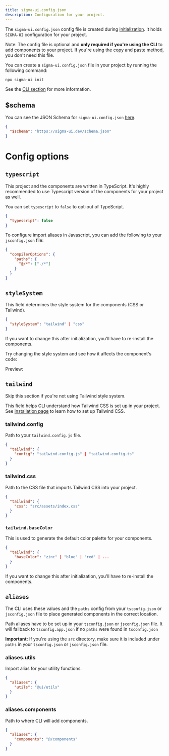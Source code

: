 ```yaml
---
title: sigma-ui.config.json
description: Configuration for your project.
---
```


The `sigma-ui.config.json` config file is created during [initialization](/docs/cli.html). It holds `SIGMA-UI` configuration for your project.

<Callout class="mt-6">

  Note: The config file is optional and **only required if you're using the CLI** to add components to your project. If you're using the copy
  and paste method, you don't need this file.

</Callout>

You can create a `sigma-ui.config.json` file in your project by running the following command:

```bash
npx sigma-ui init
```

See the [CLI section](/docs/cli) for more information.

## $schema

You can see the JSON Schema for `sigma-ui.config.json` [here](https://sigma-ui.dev/schema.json).

```json title="sigma-ui.config.json"
{
  "$schema": "https://sigma-ui.dev/schema.json"
}
```

# Config options

## `typescript`

This project and the components are written in TypeScript. It's highly recommended to use Typescript version of the components for your project as well.

You can set `typescript` to `false` to opt-out of TypeScript.

```json {2} title="sigma-ui.config.json"
{
  "typescript": false
}
```

To configure import aliases in Javascript, you can add the following to your `jsconfig.json` file:

```json {4} title="jsconfig.json"
{
  "compilerOptions": {
    "paths": {
      "@/*": ["./*"]
    }
  }
}
```

## `styleSystem`

This field determines the style system for the components (CSS or Tailwind).

<!-- eslint-skip -->
```json title="sigma-ui.config.json"
{
  "styleSystem": "tailwind" | "css"
}
```

<Callout class="mt-6">
  If you want to change this after initialization, you'll have to re-install the components.
</Callout>

Try changing the style system and see how it affects the component's code:

<StyleSwitcher class="w-full" />

Preview:

<ComponentPreview name="CardWithForm" />

## `tailwind`

Skip this section if you're not using Tailwind style system.

This field helps CLI understand how Tailwind CSS is set up in your project. See [installation page](/docs/installation) to learn how to set up Tailwind CSS.

### tailwind.config

Path to your `tailwind.config.js` file.

<!-- eslint-skip -->
```json title="sigma-ui.config.json"
{
  "tailwind": {
    "config": "tailwind.config.js" | "tailwind.config.ts"
  }
}
```

### tailwind.css

Path to the CSS file that imports Tailwind CSS into your project.

```json title="sigma-ui.config.json"
{
  "tailwind": {
    "css": "src/assets/index.css"
  }
}
```

### `tailwind.baseColor`

This is used to generate the default color palette for your components.

<!-- eslint-skip -->
```json title="sigma-ui.config.json"
{
  "tailwind": {
    "baseColor": "zinc" | "blue" | "red" | ...
  }
}
```

<Callout class="mt-6">
  If you want to change this after initialization, you'll have to re-install the components.
</Callout>

## `aliases`

The CLI uses these values and the `paths` config from your `tsconfig.json` or `jsconfig.json` file to place generated components in the correct location.

Path aliases have to be set up in your `tsconfig.json` or `jsconfig.json` file. It will fallback to `tsconfig.app.json` if no `paths` were found in `tsconfig.json`

<Callout class="mt-6">

 **Important:** If you're using the `src` directory, make sure it is included
  under `paths` in your `tsconfig.json` or `jsconfig.json` file.

</Callout>

### aliases.utils

Import alias for your utility functions.

```json title="sigma-ui.config.json"
{
  "aliases": {
    "utils": "@ui/utils"
  }
}
```

### aliases.components

Path to where CLI will add components.

```json title="sigma-ui.config.json"
{
  "aliases": {
    "components": "@/components"
  }
}
```
